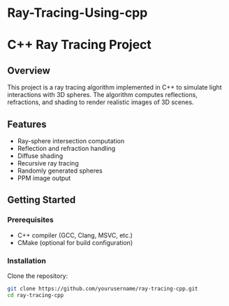 # Ray-Tracing-Using-cpp
# C++ Ray Tracing Project

## Overview

This project is a ray tracing algorithm implemented in C++ to simulate light interactions with 3D spheres. The algorithm computes reflections, refractions, and shading to render realistic images of 3D scenes.

## Features

- Ray-sphere intersection computation
- Reflection and refraction handling
- Diffuse shading
- Recursive ray tracing
- Randomly generated spheres
- PPM image output

## Getting Started

### Prerequisites

- C++ compiler (GCC, Clang, MSVC, etc.)
- CMake (optional for build configuration)

### Installation

Clone the repository:

```bash
git clone https://github.com/yourusername/ray-tracing-cpp.git
cd ray-tracing-cpp

